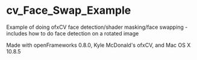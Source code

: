 cv_Face_Swap_Example
====================

Example of doing ofxCV face detection/shader masking/face swapping - includes how to do face detection on a rotated image

Made with openFrameworks 0.8.0, Kyle McDonald's ofxCV, and Mac OS X 10.8.5
